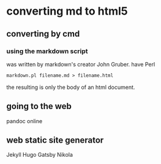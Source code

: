 # converting md to html5

## converting by cmd

### using the markdown script

was written by markdown's creator John Gruber.
have Perl

```perl
markdown.pl filename.md > filename.html
```

the resulting is only the body of an html document.

## going to the web

pandoc online

## web static site generator

Jekyll Hugo Gatsby Nikola

